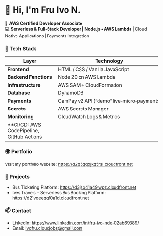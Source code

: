 # 👋 Hi, I'm Fru Ivo N.

🚀 **AWS Certified Developer Associate**  
💻 **Serverless & Full‑Stack Developer | Node.js • AWS Lambda** | Cloud Native Applications | Payments Integration

### 🔧 Tech Stack

| Layer | Technology |
|-------|-------------|
| **Frontend** | HTML / CSS / Vanilla JavaScript | Flutter, Dart
| **Backend Functions** | Node 20 on AWS Lambda | Node.js (Express)
| **Infrastructure** | AWS SAM + CloudFormation | AWS (Lambda, DynamoDB, S3, CloudFront, EC2)
| **Database** | DynamoDB |
| **Payments** | CamPay v2 API (“demo” live‑micro‑payments) |
| **Secrets** | AWS Secrets Manager |
| **Monitoring** | CloudWatch Logs & Metrics |
| **CI/CD: AWS CodePipeline, GitHub Actions

### 🌍 Portfolio
Visit my portfolio website: https://d2q5qqxjkq5rsl.cloudfront.net

### 💼 Projects
- Bus Ticketing Platform: https://d3jso41a49lwpz.cloudfront.net
- Ives Travels – Serverless Bus Booking Platform: https://d21vgeeggf0a1d.cloudfront.net

### 📫 Contact
- LinkedIn: https://www.linkedin.com/in/fru-ivo-nde-02ab69389/
- Email: ivofru.cloudjobs@gmail.com
